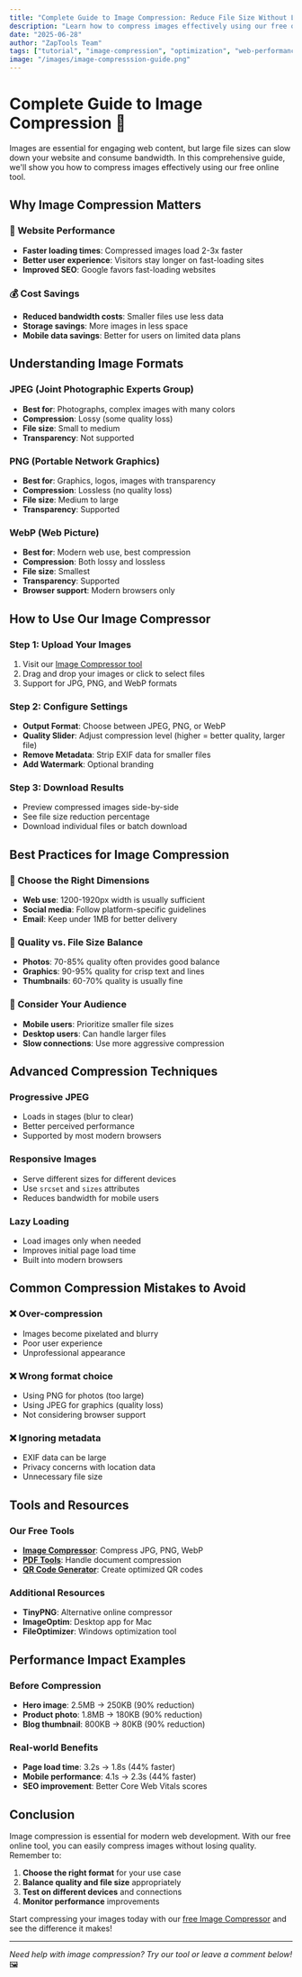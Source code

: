 ```yaml
---
title: "Complete Guide to Image Compression: Reduce File Size Without Losing Quality"
description: "Learn how to compress images effectively using our free online tool. Tips, techniques, and best practices for optimal image compression."
date: "2025-06-28"
author: "ZapTools Team"
tags: ["tutorial", "image-compression", "optimization", "web-performance"]
image: "/images/image-compresssion-guide.png"
---
```


# Complete Guide to Image Compression 📸

Images are essential for engaging web content, but large file sizes can slow down your website and consume bandwidth. In this comprehensive guide, we'll show you how to compress images effectively using our free online tool.

## Why Image Compression Matters

### 🚀 Website Performance
- **Faster loading times**: Compressed images load 2-3x faster
- **Better user experience**: Visitors stay longer on fast-loading sites
- **Improved SEO**: Google favors fast-loading websites

### 💰 Cost Savings
- **Reduced bandwidth costs**: Smaller files use less data
- **Storage savings**: More images in less space
- **Mobile data savings**: Better for users on limited data plans

## Understanding Image Formats

### JPEG (Joint Photographic Experts Group)
- **Best for**: Photographs, complex images with many colors
- **Compression**: Lossy (some quality loss)
- **File size**: Small to medium
- **Transparency**: Not supported

### PNG (Portable Network Graphics)
- **Best for**: Graphics, logos, images with transparency
- **Compression**: Lossless (no quality loss)
- **File size**: Medium to large
- **Transparency**: Supported

### WebP (Web Picture)
- **Best for**: Modern web use, best compression
- **Compression**: Both lossy and lossless
- **File size**: Smallest
- **Transparency**: Supported
- **Browser support**: Modern browsers only

## How to Use Our Image Compressor

### Step 1: Upload Your Images
1. Visit our [Image Compressor tool](/tools/image-compressor)
2. Drag and drop your images or click to select files
3. Support for JPG, PNG, and WebP formats

### Step 2: Configure Settings
- **Output Format**: Choose between JPEG, PNG, or WebP
- **Quality Slider**: Adjust compression level (higher = better quality, larger file)
- **Remove Metadata**: Strip EXIF data for smaller files
- **Add Watermark**: Optional branding

### Step 3: Download Results
- Preview compressed images side-by-side
- See file size reduction percentage
- Download individual files or batch download

## Best Practices for Image Compression

### 📏 Choose the Right Dimensions
- **Web use**: 1200-1920px width is usually sufficient
- **Social media**: Follow platform-specific guidelines
- **Email**: Keep under 1MB for better delivery

### 🎯 Quality vs. File Size Balance
- **Photos**: 70-85% quality often provides good balance
- **Graphics**: 90-95% quality for crisp text and lines
- **Thumbnails**: 60-70% quality is usually fine

### 📱 Consider Your Audience
- **Mobile users**: Prioritize smaller file sizes
- **Desktop users**: Can handle larger files
- **Slow connections**: Use more aggressive compression

## Advanced Compression Techniques

### Progressive JPEG
- Loads in stages (blur to clear)
- Better perceived performance
- Supported by most modern browsers

### Responsive Images
- Serve different sizes for different devices
- Use `srcset` and `sizes` attributes
- Reduces bandwidth for mobile users

### Lazy Loading
- Load images only when needed
- Improves initial page load time
- Built into modern browsers

## Common Compression Mistakes to Avoid

### ❌ Over-compression
- Images become pixelated and blurry
- Poor user experience
- Unprofessional appearance

### ❌ Wrong format choice
- Using PNG for photos (too large)
- Using JPEG for graphics (quality loss)
- Not considering browser support

### ❌ Ignoring metadata
- EXIF data can be large
- Privacy concerns with location data
- Unnecessary file size

## Tools and Resources

### Our Free Tools
- **[Image Compressor](/tools/image-compressor)**: Compress JPG, PNG, WebP
- **[PDF Tools](/tools/pdf-merger-splitter)**: Handle document compression
- **[QR Code Generator](/tools/qr-code-generator)**: Create optimized QR codes

### Additional Resources
- **TinyPNG**: Alternative online compressor
- **ImageOptim**: Desktop app for Mac
- **FileOptimizer**: Windows optimization tool

## Performance Impact Examples

### Before Compression
- **Hero image**: 2.5MB → 250KB (90% reduction)
- **Product photo**: 1.8MB → 180KB (90% reduction)
- **Blog thumbnail**: 800KB → 80KB (90% reduction)

### Real-world Benefits
- **Page load time**: 3.2s → 1.8s (44% faster)
- **Mobile performance**: 4.1s → 2.3s (44% faster)
- **SEO improvement**: Better Core Web Vitals scores

## Conclusion

Image compression is essential for modern web development. With our free online tool, you can easily compress images without losing quality. Remember to:

1. **Choose the right format** for your use case
2. **Balance quality and file size** appropriately
3. **Test on different devices** and connections
4. **Monitor performance** improvements

Start compressing your images today with our [free Image Compressor](/tools/image-compressor) and see the difference it makes!

---

*Need help with image compression? Try our tool or leave a comment below!* 🖼️ 